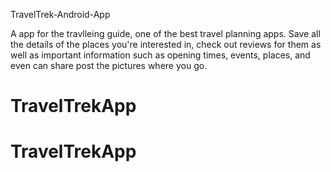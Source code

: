 TravelTrek-Android-App

A app for the travlleing guide, one of the best travel planning apps. Save all the details of the places you're interested in, check out reviews for them as well as important information such as opening times, events, places, and even can share post the pictures where you go.
# TravelTrekApp
# TravelTrekApp
